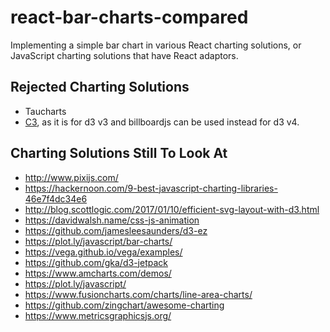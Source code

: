 # react-bar-charts-compared

Implementing a simple bar chart in various React charting solutions, or 
JavaScript charting solutions that have React adaptors.

## Rejected Charting Solutions

- Taucharts
- [C3](http://c3js.org/), as it is for d3 v3 and billboardjs can be used instead for d3 v4.

## Charting Solutions Still To Look At

- http://www.pixijs.com/
- https://hackernoon.com/9-best-javascript-charting-libraries-46e7f4dc34e6
- http://blog.scottlogic.com/2017/01/10/efficient-svg-layout-with-d3.html
- https://davidwalsh.name/css-js-animation
- https://github.com/jamesleesaunders/d3-ez
- https://plot.ly/javascript/bar-charts/
- https://vega.github.io/vega/examples/
- https://github.com/gka/d3-jetpack
- https://www.amcharts.com/demos/
- https://plot.ly/javascript/
- https://www.fusioncharts.com/charts/line-area-charts/
- https://github.com/zingchart/awesome-charting
- https://www.metricsgraphicsjs.org/
